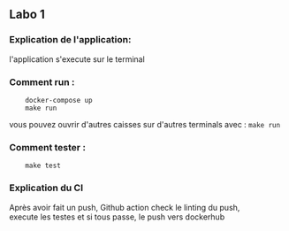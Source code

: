 ## Labo 1

### Explication de l'application:

l'application s'execute sur le terminal

### Comment run :
```
    docker-compose up
    make run
```
vous pouvez ouvrir d'autres caisses sur d'autres terminals avec : `make run`

### Comment tester :
```
    make test
```

### Explication du CI
Après avoir fait un push, Github action check le linting du push,<br> execute les testes et si tous passe, le push vers dockerhub